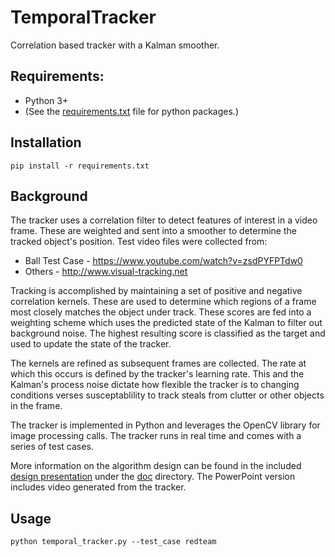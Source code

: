# TemporalTracker
Correlation based tracker with a Kalman smoother.

## Requirements:
 - Python 3+
 - (See the [requirements.txt](requirements.txt) file for python packages.)
 
## Installation
`pip install -r requirements.txt`

## Background

The tracker uses a correlation filter to detect features of interest in a video frame. These are weighted and sent into a smoother to determine the tracked object's position. Test video files were collected from:
 - Ball Test Case - https://www.youtube.com/watch?v=zsdPYFPTdw0
 - Others - http://www.visual-tracking.net
 
Tracking is accomplished by maintaining a set of positive and negative correlation kernels. These are used to determine which regions of a frame most closely matches the object under track. These scores are fed into a weighting scheme which uses the predicted state of the Kalman to filter out background noise. The highest resulting score is classified as the target and used to update the state of the tracker.
 
The kernels are refined as subsequent frames are collected. The rate at which this occurs is defined by the tracker's learning rate. This and the Kalman's process noise dictate how flexible the tracker is to changing conditions verses susceptablility to track steals from clutter or other objects in the frame.

The tracker is implemented in Python and leverages the OpenCV library for image processing calls. The tracker runs in real time and comes with a series of test cases.

More information on the algorithm design can be found in the included [design presentation](doc/TemporalTracker.pdf) under the [doc](doc) directory. The PowerPoint version includes video generated from the tracker.
 
## Usage
 
 `python temporal_tracker.py --test_case redteam`
